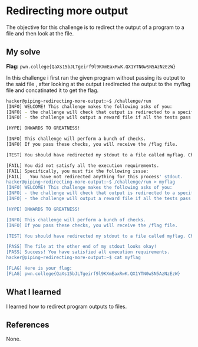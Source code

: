 # Redirecting more output
The objective for this challenge is to redirect the output of a program to a file and then look at the file.

## My solve
**Flag:** `pwn.college{QaXs15bJLTgeirf9l9KXmEaxRwK.QX1YTN0wSN5AzNzEzW}`

In this challenge i first ran the given program without passing its output to the said file , after looking at the output i redirected the output to the myflag file and concatinated it to get the flag.
```bash
hacker@piping~redirecting-more-output:~$ /challenge/run
[INFO] WELCOME! This challenge makes the following asks of you:
[INFO] - the challenge will check that output is redirected to a specific file path : myflag
[INFO] - the challenge will output a reward file if all the tests pass : /flag

[HYPE] ONWARDS TO GREATNESS!

[INFO] This challenge will perform a bunch of checks.
[INFO] If you pass these checks, you will receive the /flag file.

[TEST] You should have redirected my stdout to a file called myflag. Checking...

[FAIL] You did not satisfy all the execution requirements.
[FAIL] Specifically, you must fix the following issue:
[FAIL]   You have not redirected anything for this process' stdout.
hacker@piping~redirecting-more-output:~$ /challenge/run > myflag
[INFO] WELCOME! This challenge makes the following asks of you:
[INFO] - the challenge will check that output is redirected to a specific file path : myflag
[INFO] - the challenge will output a reward file if all the tests pass : /flag

[HYPE] ONWARDS TO GREATNESS!

[INFO] This challenge will perform a bunch of checks.
[INFO] If you pass these checks, you will receive the /flag file.

[TEST] You should have redirected my stdout to a file called myflag. Checking...

[PASS] The file at the other end of my stdout looks okay!
[PASS] Success! You have satisfied all execution requirements.
hacker@piping~redirecting-more-output:~$ cat myflag

[FLAG] Here is your flag:
[FLAG] pwn.college{QaXs15bJLTgeirf9l9KXmEaxRwK.QX1YTN0wSN5AzNzEzW}
```

## What I learned
I learned how to redirect program outputs to files.

## References 
None.
